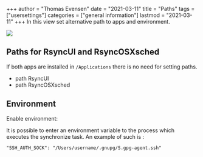 +++
author = "Thomas Evensen"
date = "2021-03-11"
title =  "Paths"
tags = ["usersettings"]
categories = ["general information"]
lastmod = "2021-03-11"
+++
In this view set alternative path to apps and environment.

![](/images/usersettings/paths.png)

## Paths for RsyncUI and RsyncOSXsched

If both apps are installed in `/Applications` there is no need for setting paths.

- path RsyncUI
- path RsyncOSXsched

## Environment

Enable environment:

It is possible to enter an environment variable to the process which executes the synchronize task. An example of such is :

`"SSH_AUTH_SOCK": "/Users/username/.gnupg/S.gpg-agent.ssh"`

